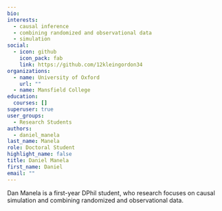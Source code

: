 ```yaml
---
bio: 
interests:
  - causal inference
  - combining randomized and observational data
  - simulation
social:
  - icon: github
    icon_pack: fab
    link: https://github.com/12kleingordon34
organizations:
  - name: University of Oxford
    url: ""
  - name: Mansfield College
education:
  courses: []
superuser: true
user_groups:
  - Research Students
authors:
  - daniel_manela
last_name: Manela
role: Doctoral Student
highlight_name: false
title: Daniel Manela
first_name: Daniel
email: ""
---
```

Dan Manela is a first-year DPhil student, who research focuses on causal simulation 
and combining randomized and observational data.
